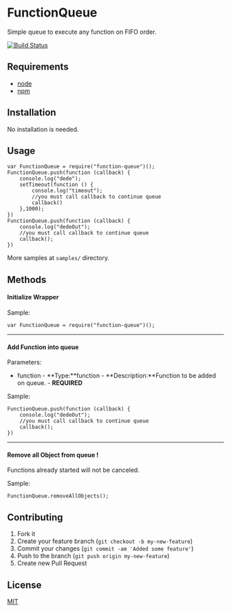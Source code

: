 # FunctionQueue

Simple queue to execute any function on FIFO order.

[![Build Status](https://secure.travis-ci.org/TotenDev/Function-Queue.png?branch=master)](http://travis-ci.org/TotenDev/Function-Queue)

## Requirements

- [node](https://github.com/joyent/node)
- [npm](https://github.com/isaacs/npm)

## Installation

No installation is needed.

## Usage

    var FunctionQueue = require("function-queue")();
    FunctionQueue.push(function (callback) {
	    console.log("dede");
	    setTimeout(function () {
		    console.log("timeout");
		    //you must call callback to continue queue
		    callback()
	    },1000);
    })
    FunctionQueue.push(function (callback) {
	    console.log("dedeOut");
	    //you must call callback to continue queue
	    callback();
    })

More samples at `samples/` directory.

## Methods

#### Initialize Wrapper

Sample:

    var FunctionQueue = require("function-queue")();
---
#### Add Function into queue

Parameters:
- function - **Type:**function - **Description:**Function to be added on queue. - **REQUIRED**

Sample:

    FunctionQueue.push(function (callback) {
	    console.log("dedeOut");
	    //you must call callback to continue queue
	    callback();
    })
---
#### Remove all Object from queue !
Functions already started will not be canceled.

Sample:

    FunctionQueue.removeAllObjects();

## Contributing

1. Fork it
2. Create your feature branch (`git checkout -b my-new-feature`)
3. Commit your changes (`git commit -am 'Added some feature'`)
4. Push to the branch (`git push origin my-new-feature`)
5. Create new Pull Request

## License

[MIT](Function-Queue/raw/master/LICENSE)